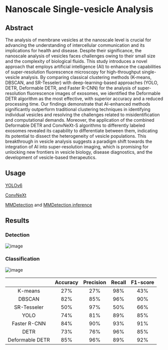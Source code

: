 # Nanoscale Single-vesicle Analysis
## Abstract
The analysis of membrane vesicles at the nanoscale level is crucial for advancing the understanding of intercellular communication and its implications for health and disease. Despite their significance, the nanoscale analysis of vesicles faces challenges owing to their small size and the complexity of biological fluids. This study introduces a novel approach that employs artificial intelligence (AI) to enhance the capabilities of super-resolution fluorescence microscopy for high-throughput single-vesicle analysis. By comparing classical clustering methods (K-means, DBSCAN, and SR-Tesseler) with deep-learning-based approaches (YOLO, DETR, Deformable DETR, and Faster R-CNN) for the analysis of super-resolution fluorescence images of exosomes, we identified the Deformable DETR algorithm as the most effective, with superior accuracy and a reduced processing time. Our findings demonstrate that AI-enhanced methods significantly outperform traditional clustering techniques in identifying individual vesicles and resolving the challenges related to misidentification and computational demands. Moreover, the application of the combined Deformable DETR and ConvNeXt-S algorithms to differently labeled exosomes revealed its capability to differentiate between them, indicating its potential to dissect the heterogeneity of vesicle populations. This breakthrough in vesicle analysis suggests a paradigm shift towards the integration of AI into super-resolution imaging, which is promising for unlocking new frontiers in vesicle biology, disease diagnostics, and the development of vesicle-based therapeutics.

## Usage

[YOLOv6](https://github.com/larpp/Nanoscale_Single-vesicle_Analysis/tree/main/YOLO)

[ConvNeXt](https://github.com/larpp/Nanoscale_Single-vesicle_Analysis/tree/main/ConvNeXt)

[MMDetection](https://github.com/larpp/Nanoscale_Single-vesicle_Analysis/tree/main/mmdetection) and [MMDetection inference]()

## Results

### Detection

![image](https://github.com/larpp/Nanoscale_Single-vesicle_Analysis/assets/87048326/af333f46-8963-4934-aac8-3662780df2e7)

### Classification

![image](https://github.com/larpp/Nanoscale_Single-vesicle_Analysis/assets/87048326/bfddb91c-caef-4e29-89c2-80ce32f4a7a4)

|   |Accuracy   |Precision   |Recall   |F1-score   |
|:---:|:---:|:---:|:---:|:---:|
|K-means   |27%   |27%   |98%   |43%   |
|DBSCAN   |82%   |85%   |96%   |90%   |
|SR-Tesseler   |50%   |97%   |50%   |66%   |
|YOLO   |74%   |81%   |89%   |85%   |
|Faster R-CNN   |84%   |90%   |93%   |91%   |
|DETR   |73%   |76%   |96%   |85%   |
|Deformable DETR   |85%   |96%   |89%   |92%   |

